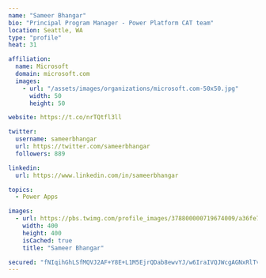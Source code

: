 ```yaml
---
name: "Sameer Bhangar"
bio: "Principal Program Manager - Power Platform CAT team"
location: Seattle, WA
type: "profile"
heat: 31

affiliation:
  name: Microsoft
  domain: microsoft.com
  images:
    - url: "/assets/images/organizations/microsoft.com-50x50.jpg"
      width: 50
      height: 50

website: https://t.co/nrTQtfl3ll

twitter:
  username: sameerbhangar
  url: https://twitter.com/sameerbhangar
  followers: 889

linkedin:
  url: https://www.linkedin.com/in/sameerbhangar

topics:
  - Power Apps

images:
  - url: https://pbs.twimg.com/profile_images/378800000719674009/a36fe7ddfab1778b76e5793772e43798_400x400.jpeg
    width: 400
    height: 400
    isCached: true
    title: "Sameer Bhangar"

secured: "fNIqihGhLSfMQVJ2AF+Y8E+L1M5EjrQDab8ewvYJ/w6IraIVQJWcgAGNxRlTvcO9nphk+m2MfCAhJNhPfB9YRzSY06MXq0d1tUhwFbK02vdj6/BJ7uPqsU9fHMUsmuKjBBG5nNZBYziFksurz1hBmpdkpcfU1WlGzzGuUfaw1FXnI+SSYJJUkF1JS207Sp6V1JXrk791Zb0RyIMQspiCuL21jGuApQLOOH6/+o5kRkbEuHoPMeR8AVpPezcLGkHIYEI7dgphW5cREs2S1ONyhyQ7awF78ZTl+C5+ZQDfS7Xir/JLb73GRfczCbjtSvkZ8UWchni/JnwWZkHE/SLnaO5/oT2WvzjGSlH6619M5ey1esZsTDWHhh6fxArjxZEIWTpJ5Fo0RGKh8W9w0xpeig==;HVo8/mGz5q9TtTyI/L3CMw=="
---
```


